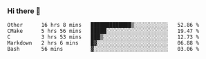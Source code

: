 ### Hi there 👋

<!--
**WShiBin/WShiBin** is a ✨ _special_ ✨ repository because its `README.md` (this file) appears on your GitHub profile.

Here are some ideas to get you started:

- 🔭 I’m currently working on ...
- 🌱 I’m currently learning ...
- 👯 I’m looking to collaborate on ...
- 🤔 I’m looking for help with ...
- 💬 Ask me about ...
- 📫 How to reach me: ...
- 😄 Pronouns: ...
- ⚡ Fun fact: ...
-->

<!--START_SECTION:waka-->
```text
Other      16 hrs 8 mins   █████████████▒░░░░░░░░░░░   52.86 % 
CMake      5 hrs 56 mins   █████░░░░░░░░░░░░░░░░░░░░   19.47 % 
C          3 hrs 53 mins   ███▒░░░░░░░░░░░░░░░░░░░░░   12.73 % 
Markdown   2 hrs 6 mins    █▓░░░░░░░░░░░░░░░░░░░░░░░   06.88 % 
Bash       56 mins         ▓░░░░░░░░░░░░░░░░░░░░░░░░   03.06 % 
```
<!--END_SECTION:waka-->
